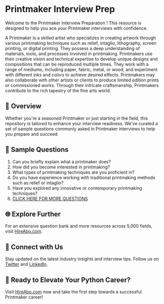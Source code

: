 # Printmaker Interview Prep

Welcome to the Printmaker Interview Preparation ! This resource is designed to help you ace your Printmaker interviews with confidence.

A Printmaker is a skilled artist who specializes in creating artwork through various printmaking techniques such as relief, intaglio, lithography, screen printing, or digital printing. They possess a deep understanding of materials, tools, and processes involved in printmaking. Printmakers use their creative vision and technical expertise to develop unique designs and compositions that can be reproduced multiple times. They work with a range of mediums, including paper, fabric, metal, or wood, and experiment with different inks and colors to achieve desired effects. Printmakers may also collaborate with other artists or clients to produce limited edition prints or commissioned works. Through their intricate craftsmanship, Printmakers contribute to the rich tapestry of the fine arts world.

## 🚀 Overview

Whether you're a seasoned Printmaker or just starting in the field, this repository is tailored to enhance your interview readiness. We've curated a set of sample questions commonly asked in Printmaker interviews to help you prepare and succeed.

## 📝 Sample Questions

1. Can you briefly explain what a printmaker does?
2. How did you become interested in printmaking?
3. What types of printmaking techniques are you proficient in?
4. Do you have experience working with traditional printmaking methods such as relief or intaglio?
5. Have you explored any innovative or contemporary printmaking techniques?
6. [CLICK HERE FOR MORE QUESTIONS](https://hireabo.com/job/6_4_3/Printmaker)

## 🌐 Explore Further

For an extensive question bank and more resources across 5,000 fields, visit [HireAbo.com](https://www.hireabo.com).

## 📱 Connect with Us

Stay updated on the latest industry insights and interview tips. Follow us on [Twitter](https://twitter.com/hireabo) and [LinkedIn](https://www.linkedin.com/in/hire-abo-3609972a8/).

## 🚀 Ready to Elevate Your Python Career?

Visit [HireAbo.com](https://www.hireabo.com) now and take the first step towards a successful Printmaker career!
